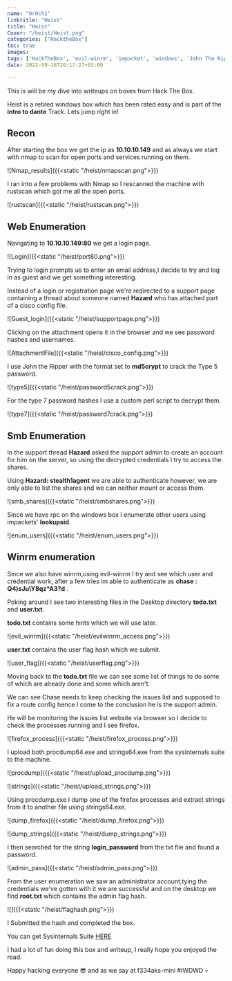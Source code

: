 ```yaml
---
name: "Or0ch1"
linktitle: "Heist"
title: "Heist"
Cover: "/heist/Heist.png"
categories: ["HacktheBox"]
toc: true
images:
tags: ['HackTheBox', 'evil-winrm', 'impacket', 'windows', 'John The Ripper']
date: 2022-09-16T20:17:27+03:00

---
```


This is will be my dive into writeups on boxes from Hack The Box.

Heist is a retired windows box which has been rated easy and is part of the **intro to dante** Track.
Lets jump right in!

## Recon
After starting the box we get the ip as **10.10.10.149** and as always we start with nmap to scan for open ports and services running on them.

![Nmap_results]({{<static "/heist/nmapscan.png">}})

I ran into a few problems with Nmap so I rescanned the machine with rustscan which got me all the open ports.

![rustscan]({{<static "/heist/rustscan.png">}})

## Web Enumeration

Navigating to **10.10.10.149:80** we get a login page.

![Login]({{<static "/heist/port80.png">}})

Trying to login prompts us to enter an email address,I decide to try and log in as guest and we get something interesting.

Instead of a login or registration page we're redirected to a support page containing a thread about someone named **Hazard** who has attached part of a cisco config file.

![Guest_login]({{<static "/heist/supportpage.png">}})

Clicking on the attachment opens it in the browser and we see password hashes and usernames.

![AttachmentFile]({{<static "/heist/cisco_config.png">}})

I use John the Ripper with the format set to **md5crypt** to crack the Type 5 password.

![type5]({{<static "/heist/password5crack.png">}})

For the type 7 password hashes I use a custom perl script to decrypt them.

![type7]({{<static "/heist/password7crack.png">}})


## Smb Enumeration

In the support thread **Hazard** asked the support admin to create an account for him on the server, so using the decrypted credentials I try to access the shares.

Using **Hazard: stealth1agent** we are able to authenticate however, we are only able to list the shares and we can neither mount or access them.

![smb_shares]({{<static "/heist/smbshares.png">}})

Since we have rpc on the windows box I enumerate other users using impackets' **lookupsid**.

![enum_users]({{<static "/heist/enum_users.png">}})

## Winrm enumeration

Since we also have winrm,using evil-winrm I try and see which user and credential work, after a few tries im able to authenticate as **chase : Q4)sJu\Y8qz*A3?d** .

Poking around I see two interesting files in the Desktop directory **todo.txt** and **user.txt**.

**todo.txt** contains some hints which we will use later.

![evil_winrm]({{<static "/heist/evilwinrm_access.png">}})

**user.txt** contains the user flag hash which we submit.

![user_flag]({{<static "/heist/userflag.png">}})

Moving back to the **todo.txt** file we can see some list of things to do some of which are already done and some which aren't.

We can see Chase needs to keep checking the issues list and supposed to fix a route config hence I come to the conclusion he is the support admin.

He will be monitoring the issues list website via browser so I decide to check the processes running and I see firefox.

![firefox_process]({{<static "/heist/firefox_process.png">}})

I upload both procdump64.exe and strings64.exe from the sysinternals suite to the machine.

![procdump]({{<static "/heist/upload_procdump.png">}})

![strings]({{<static "/heist/upload_strings.png">}})

Using procdump.exe I dump one of the firefox processes and extract strings from it to another file using strings64.exe.

![dump_firefox]({{<static "/heist/dump_firefox.png">}})

![dump_strings]({{<static "/heist/dump_strings.png">}})

I then searched for the string **login_password** from the txt file and found a password.

![admin_pass]({{<static "/heist/admin_pass.png">}})

From the user enumeration we saw an administrator account,tying the credentials we've gotten with it we are successful and on the desktop we find **root.txt** which contains the admin flag hash.

![]({{<static "/heist/flaghash.png">}})

I Submitted the hash and completed the box.


You can get Sysinternals Suite [HERE](https://live.sysinternals.com/)

I had a lot of fun doing this box and writeup, I really hope you enjoyed the read.

Happy hacking everyone :sunglasses: and as we say at f334aks-mini #IWDWD :skull:
